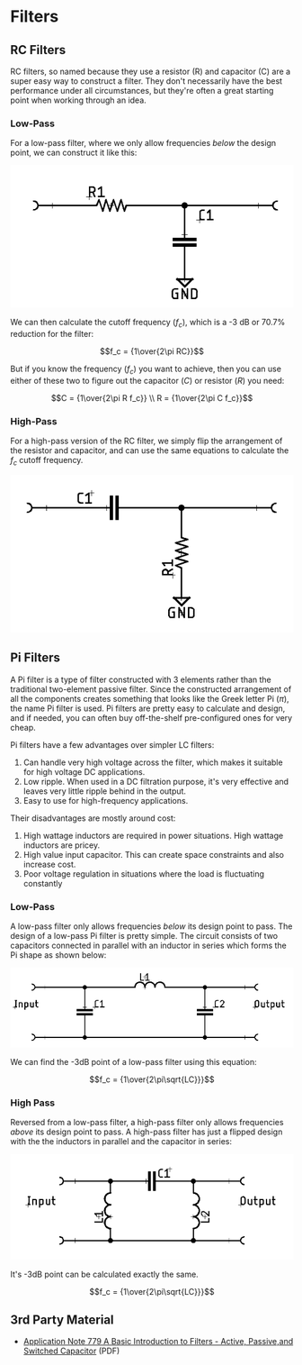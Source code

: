 # Filters

## RC Filters

RC filters, so named because they use a resistor (R) and capacitor (C) are a
super easy way to construct a filter. They don't necessarily have the best
performance under all circumstances, but they're often a great starting point
when working through an idea.

### Low-Pass

For a low-pass filter, where we only allow frequencies _below_ the design point,
we can construct it like this:

![Low-pass RC filter](/img/schematic-rc-filter-low-pass.png)

We can then calculate the cutoff frequency ($f_c$), which is a -3 dB or 70.7% reduction for the filter:

$$f_c = {1\over{2\pi RC}}$$

But if you know the frequency ($f_c$) you want to achieve, then you can use
either of these two to figure out the capacitor ($C$) or resistor ($R$) you
need:

$$C = {1\over{2\pi R f_c}} \\
R = {1\over{2\pi C f_c}}$$


### High-Pass

For a high-pass version of the RC filter, we simply flip the arrangement of the
resistor and capacitor, and can use the same equations to calculate the $f_c$
cutoff frequency.

![High-pass RC filter](/img/schematic-rc-filter-high-pass.png)
## Pi Filters

A Pi filter is a type of filter constructed with 3 elements rather than the
traditional two-element passive filter. Since the constructed arrangement of all
the components creates something that looks like the Greek letter Pi ($\pi$),
the name Pi filter is used. Pi filters are pretty easy to calculate and design,
and if needed, you can often buy off-the-shelf pre-configured ones for very
cheap.

Pi filters have a few advantages over simpler LC filters:

1. Can handle very high voltage across the filter, which makes it suitable for
   high voltage DC applications.
2. Low ripple. When used in a DC filtration purpose, it's very effective and
   leaves very little ripple behind in the output.
3. Easy to use for high-frequency applications.

Their disadvantages are mostly around cost:

1. High wattage inductors are required in power situations. High wattage
   inductors are pricey.
2. High value input capacitor. This can create space constraints and also
   increase cost.
3. Poor voltage regulation in situations where the load is fluctuating constantly

### Low-Pass

A low-pass filter only allows frequencies _below_ its design point to pass. The
design of a low-pass Pi filter is pretty simple. The circuit consists of two
capacitors connected in parallel with an inductor in series which forms the Pi
shape as shown below:

![Low pass Pi filter](/img/schematic-pi-filter-low-pass.png)

We can find the -3dB point of a low-pass filter using this equation:

$$f_c = {1\over{2\pi\sqrt{LC}}}$$

### High Pass

Reversed from a low-pass filter, a high-pass filter only allows frequencies
_above_ its design point to pass. A high-pass filter has just a flipped design
with the the inductors in parallel and the capacitor in series:

![High pass Pi filter](/img/schematic-pi-filter-high-pass.png)

It's -3dB point can be calculated exactly the same.

$$f_c = {1\over{2\pi\sqrt{LC}}}$$

## 3rd Party Material

* [Application Note 779 A Basic Introduction to Filters - Active, Passive,and
Switched Capacitor](https://www.ti.com/lit/an/snoa224a/snoa224a.pdf) (PDF)